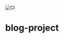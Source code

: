 ![CI](https://github.com/julianiff/blog-project/workflows/CI/badge.svg?branch=master)

# blog-project
